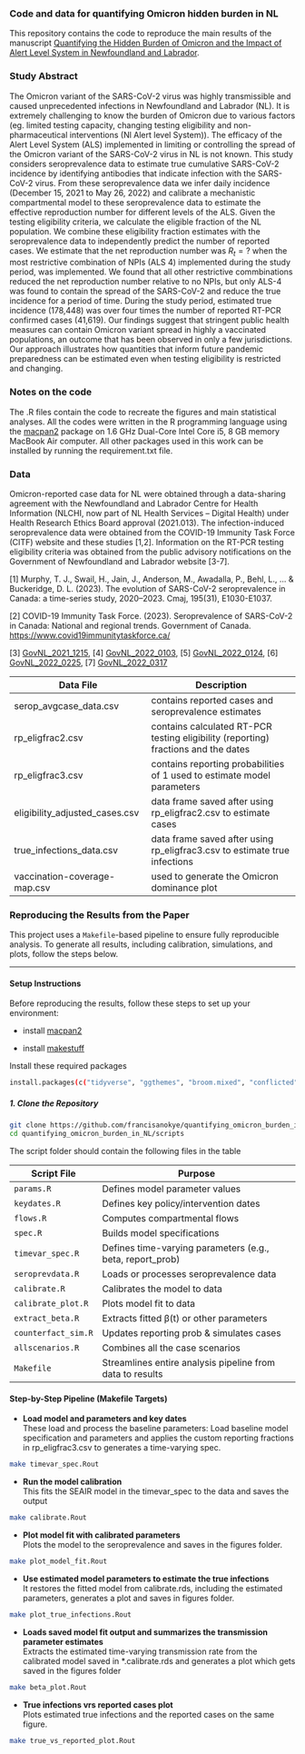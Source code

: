 ### Code and data for quantifying Omicron hidden burden in NL
This repository contains the code to reproduce the main results of the manuscript [Quantifying the Hidden Burden of Omicron and the Impact of Alert Level System in Newfoundland and Labrador](https://). 

### Study Abstract
The Omicron variant of the SARS-CoV-2 virus was highly transmissible and caused unprecedented infections in Newfoundland and Labrador (NL). It is extremely challenging to know the burden of Omicron due to various factors (eg. limited testing capacity, changing testing eligibility and non-pharmaceutical interventions (Nl Alert level System)). The efficacy of the Alert Level System (ALS) implemented in limiting or controlling the spread of the Omicron variant of the SARS-CoV-2 virus in NL is not known. This study considers seroprevalence data to estimate true cumulative SARS-CoV-2 incidence by identifying antibodies that indicate infection with the SARS-CoV-2 virus.  From these seroprevalence data we infer daily incidence (December 15, 2021 to  May 26, 2022) and calibrate a mechanistic compartmental model to these seroprevalence data to estimate the effective reproduction number for different levels of the ALS. Given the testing eligibility criteria, we calculate the eligible fraction of the NL population. We combine these eligibility fraction estimates with the seroprevalence data to independently predict the number of reported cases. We estimate that the net reproduction number was $R_t = ?$ when the most restrictive combination of NPIs (ALS 4) implemented during the study period, was implemented. We found that all other restrictive commbinations reduced the net reproduction number relative to no NPIs, but only ALS-4 was found to contain the spread of the SARS-CoV-2 and reduce the true incidence for a period of time. During the study period, estimated true incidence (178,448) was over four times the number of reported RT-PCR confirmed cases (41,619). Our findings suggest that stringent public health measures can contain Omicron variant spread in highly a vaccinated populations, an outcome that has been observed in only a few jurisdictions. Our approach illustrates how quantities that inform future pandemic preparedness can be estimated even when testing eligibility is restricted and changing.

### Notes on the code
The .R files contain the code to recreate the figures and main statistical analyses. All the codes were written in the R programming language using the [macpan2](https://github.com/canmod/macpan2) package on 1.6 GHz Dual-Core Intel Core i5, 8 GB memory MacBook Air computer. All other packages used in this work can be installed by running the requirement.txt file.

### Data
Omicron-reported case data for NL were obtained through a data-sharing agreement with the Newfoundland and Labrador Centre for Health Information (NLCHI, now part of NL Health Services – Digital Health) under Health Research Ethics Board approval (2021.013). The infection-induced seroprevalence data were obtained from the COVID-19 Immunity Task Force (CITF) website and these studies [1,2]. Information on the RT-PCR testing eligibility criteria was obtained from the public advisory notifications on the Government of Newfoundland and Labrador website [3-7]. 

[1] Murphy, T. J., Swail, H., Jain, J., Anderson, M., Awadalla, P., Behl, L., ... & Buckeridge, D. L. (2023). The evolution of SARS-CoV-2 seroprevalence in Canada: a time-series study, 2020–2023. Cmaj, 195(31), E1030-E1037.

[2] COVID-19 Immunity Task Force. (2023). Seroprevalence of SARS-CoV-2 in Canada: National and regional trends. Government of Canada. https://www.covid19immunitytaskforce.ca/

[3] [GovNL_2021_1215](https://www.gov.nl.ca/releases/2021/health/1215n04/), [4] [GovNL_2022_0103](https://www.gov.nl.ca/releases/2022/health/0103n02/), [5] [GovNL_2022_0124](https://www.gov.nl.ca/releases/2022/health/0124n05/), [6] [GovNL_2022_0225](https://www.gov.nl.ca/releases/2022/health/0309n02/), [7] [GovNL_2022_0317](https://www.gov.nl.ca/releases/2022/health/0317n11/)

|Data File                       |                       Description                                             |    
|--------------------------------|------------------------------------------------------------------------------------|
|serop_avgcase_data.csv          | contains reported cases and seroprevalence estimates                               |
|rp_eligfrac2.csv                | contains calculated RT-PCR testing eligibility (reporting) fractions and the dates | 
|rp_eligfrac3.csv                | contains reporting probabilities of 1 used to estimate model parameters            | 
|eligibility_adjusted_cases.csv	| data frame saved after using rp_eligfrac2.csv to estimate cases                    | 					
|true_infections_data.csv	      | data frame saved after using rp_eligfrac3.csv to estimate true infections          |
|vaccination-coverage-map.csv    | used to generate the Omicron dominance plot                                        | 
                              


### Reproducing the Results from the Paper

This project uses a `Makefile`-based pipeline to ensure fully reproducible analysis. To generate all results, including calibration, simulations, and plots, follow the steps below.

---

#### Setup Instructions

Before reproducing the results, follow these steps to set up your environment:

- install [macpan2](https://canmod.github.io/macpan2/index.html)

- install [makestuff](https://github.com/dushoff/makestuff)

Install these required packages
```bash
install.packages(c("tidyverse", "ggthemes", "broom.mixed", "conflicted","dplyr", "gridExtra", "grid", "gtable", "zoo", "ggplot2", "patchwork"))
```

##### 1. Clone the Repository

```bash
git clone https://github.com/francisanokye/quantifying_omicron_burden_in_NL.git
cd quantifying_omicron_burden_in_NL/scripts
```

The script folder should contain the following files in the table

| Script File                        | Purpose                                                    | 
| ---------------------------------- | ---------------------------------------------------------- | 
| `params.R`                         | Defines model parameter values                             | 
| `keydates.R`                       | Defines key policy/intervention dates                      |
| `flows.R`                          | Computes compartmental flows                               | 
| `spec.R`                           | Builds model specifications                                | 
| `timevar_spec.R`                   | Defines time-varying parameters (e.g., beta, report\_prob) | 
| `seroprevdata.R`                   | Loads or processes seroprevalence data                     | 
| `calibrate.R`                      | Calibrates the model to data                               | 
| `calibrate_plot.R`                 | Plots model fit to data                                    | 
| `extract_beta.R`                   | Extracts fitted β(t) or other parameters                   | 
| `counterfact_sim.R`                | Updates reporting prob & simulates cases                   |
| `allscenarios.R`                   | Combines all the case scenarios                            |
| `Makefile`                         | Streamlines entire analysis pipeline from data to results  |

#### Step-by-Step Pipeline (Makefile Targets)

- **Load model and parameters and key dates**  
   These load and process the baseline parameters:
   Load baseline model specification and parameters and applies the custom reporting fractions in rp_eligfrac3.csv to generates a time-varying spec.

```bash
make timevar_spec.Rout
```

- **Run the model calibration**  
   This fits the SEAIR model in the timevar_spec to the data and saves the output

```bash
make calibrate.Rout   
```

- **Plot model fit with calibrated parameters**  
   Plots the model to the seroprevalence and saves in the figures folder. 

```bash
make plot_model_fit.Rout 
```

- **Use estimated model parameters to estimate the true infections**  
   It restores the fitted model from calibrate.rds, including the estimated parameters, generates a plot and saves in figures folder.

```bash
make plot_true_infections.Rout 
```

- **Loads saved model fit output and summarizes the transmission parameter estimates**  
   Extracts the estimated time-varying transmission rate from the calibrated model saved in *.calibrate.rds and generates a plot which gets saved in the figures folder

```bash
make beta_plot.Rout   
```

- **True infections vrs reported cases plot**  
Plots estimated true infections and the reported cases on the same figure.

```bash
make true_vs_reported_plot.Rout   
```
